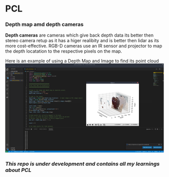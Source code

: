# PCL

### Depth map amd depth cameras
**Depth cameras** are cameras which give back depth data its better then stereo camera retup as it has a higer realibity and is better then lidar as its more cost-effective. RGB-D cameras use an IR sensor and projector to map the depth locatation to the respective pixels on the map.

Here is an example of using a Depth Map and Image to find its point cloud
![](images/Screenshot%20from%202021-10-08%2014-25-09.png)



### *This repo is under development and contains all my learnings about PCL*